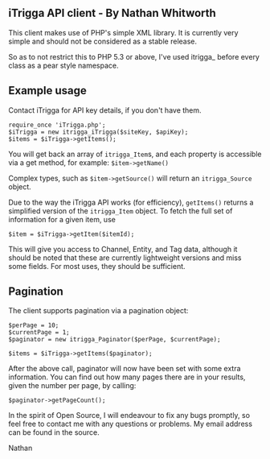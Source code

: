 iTrigga API client - By Nathan Whitworth
----------------------------------------

This client makes use of PHP's simple XML library. It is currently very simple and should not be considered as a stable release.

So as to not restrict this to PHP 5.3 or above, I've used itrigga_ before every class as a pear style namespace.

Example usage
--------------

Contact iTrigga for API key details, if you don't have them.

```
require_once 'iTrigga.php';
$iTrigga = new itrigga_iTrigga($siteKey, $apiKey);
$items = $iTrigga->getItems();
```

You will get back an array of `itrigga_Item`s, and each property is accessible via
a get method, for example: `$item->getName()`

Complex types, such as `$item->getSource()` will return an `itrigga_Source` object.

Due to the way the iTrigga API works (for efficiency), `getItems()` returns a simplified version of the `itrigga_Item` object.
To fetch the full set of information for a given item, use

```
$item = $iTrigga->getItem($itemId);
```

This will give you access to Channel, Entity, and Tag data, although it should be noted that these are currently lightweight versions and miss some fields.
For most uses, they should be sufficient.


Pagination
----------

The client supports pagination via a pagination object:

```
$perPage = 10;
$currentPage = 1;
$paginator = new itrigga_Paginator($perPage, $currentPage);

$items = $iTrigga->getItems($paginator);
```

After the above call, paginator will now have been set with some extra information.
You can find out how many pages there are in your results, given the number per page, by calling:

```
$paginator->getPageCount();
```

In the spirit of Open Source, I will endeavour to fix any bugs promptly, so feel free to contact me with
any questions or problems. My email address can be found in the source.

Nathan
